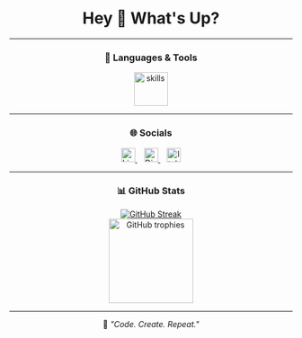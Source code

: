 <h1 align="center">Hey 👋 What's Up?</h1>

---

<div align="center">

### 🧠 Languages & Tools
<img src="https://skillicons.dev/icons?i=py,js,css,cs,cpp" height="60" alt="skills" />

</div>

---

<div align="center">

### 🌐 Socials
<a href="https://www.linkedin.com/in/enzo-varlet-612b86329/" target="_blank">
  <img src="https://img.shields.io/static/v1?message=LinkedIn&logo=linkedin&label=&color=0077B5&logoColor=white&labelColor=&style=for-the-badge" height="25" alt="LinkedIn logo" />
</a>
<img width="8" />
<a href="https://discord.com/users/800445869437616179" target="_blank">
  <img src="https://img.shields.io/static/v1?message=Discord&logo=discord&label=&color=7289DA&logoColor=white&labelColor=&style=for-the-badge" height="25" alt="Discord logo" />
</a>
<img width="8" />
<a href="https://qwazertya.itch.io" target="_blank">
  <img src="https://img.shields.io/static/v1?message=itch.io&logo=itch.io&label=&color=000000&logoColor=white&labelColor=&style=for-the-badge" height="25" alt="Itch.io logo" />
</a>

</div>

---

<div align="center">

### 📊 GitHub Stats
[![GitHub Streak](https://streak-stats.vercel.app?user=varlet-enzo&theme=dracula&hide_border=true)](https://git.io/streak-stats)
<br/>
<img src="https://github-profile-trophy.vercel.app/?username=varlet-enzo&theme=dracula&column=-1&row=1&margin-w=8&margin-h=8&no-bg=false&no-frame=false" height="150" alt="GitHub trophies" />

</div>


---

<div align="center">

💬 *"Code. Create. Repeat."*

</div>
